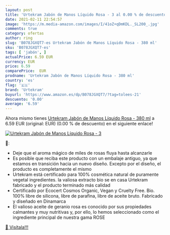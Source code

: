 ```yaml
---
layout: post
title: 'Urtekram Jabón de Manos Líquido Rosa - 3 al 0.00 % de descuento'
date: 2021-02-11 22:54:57
image: 'https://m.media-amazon.com/images/I/41oZ+qDmKDL._SL200_.jpg'
comments: true
category: ofertas
author: ring
slug: 'B078JGXQT7-es Urtekram Jabón de Manos Líquido Rosa - 380 ml'
sku: 'B078JGXQT7-es'
tags: [ 'jabón', ]
actualPrice: 6.59 EUR
currency: EUR
price: 6.59
comparePrice:  EUR
prodname: 'Urtekram Jabón de Manos Líquido Rosa - 380 ml'
country: 'es'
flag: '🇪🇸'
brand: 'Urtekram'
buyurl: 'https://www.amazon.es/dp/B078JGXQT7/?tag=tolees-21'
descuento: '0.00'
average: '6.59'
---
```


Ahora mismo tienes [Urtekram Jabón de Manos Líquido Rosa - 380 ml](https://www.amazon.es/dp/B078JGXQT7/?tag=tolees-21) a 6.59 EUR (original:  EUR) (0.00 %  de descuento) en el siguiente enlace!

[![Urtekram Jabón de Manos Líquido Rosa - 3](https://m.media-amazon.com/images/I/41oZ+qDmKDL._SL200_.jpg)](https://www.amazon.es/dp/B078JGXQT7/?tag=tolees-21)

🔎:

- Deje que el aroma mágico de miles de rosas fluya hasta alcanzarle
- Es posible que reciba este producto con un embalaje antiguo, ya que estamos en transición hacia un nuevo diseño. Excepto por el diseño, el producto es completamente el mismo
- Urtekram está certificado para 100% cosmética natural de puramente vegetal ingredientes. la valiosa extracto bio se en casa Urtekram fabricado y el producto terminado más calidad
- Certificado por Ecocert Cosmos Organic, Vegan y Cruelty Free. Bio. 100% libre de silicona, libre de parafina, libre de aceite bruto. Fabricado y diseñado en Dinamarca
- El valioso aceite de geranio rosa es conocido por sus propiedades calmantes y muy nutritivas y, por ello, lo hemos seleccionado como el ingrediente principal de nuestra gama ROSE

[🛒 Visítala!!!](https://www.amazon.es/dp/B078JGXQT7/?tag=tolees-21)
